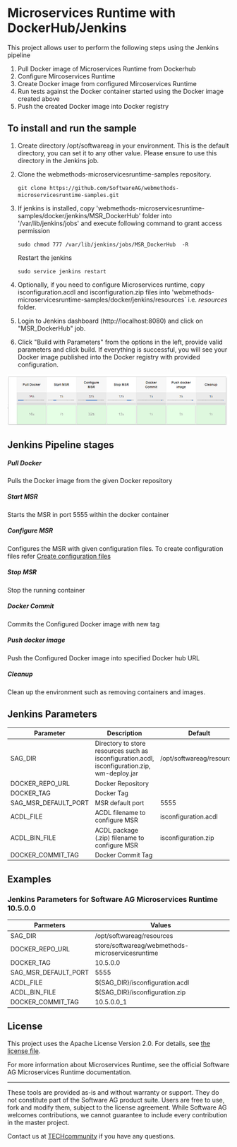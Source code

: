 # Microservices Runtime with DockerHub/Jenkins

This project allows user to perform the following steps using the Jenkins pipeline

1. Pull Docker image of Microservices Runtime from Dockerhub
2. Configure Mircoservices Runtime
3. Create Docker image from configured Mircoservices Runtime
4. Run tests against the Docker container started using the Docker image created above
5. Push the created Docker image into Docker registry

## To install and run the sample


1. Create directory /opt/softwareag in your environment. This is the default directory, you can set it to any other value. Please ensure to use this directory in the Jenkins job.

2.	Clone the webmethods-microservicesruntime-samples repository. <br/>
    ```
    git clone https://github.com/SoftwareAG/webmethods-microservicesruntime-samples.git
    ```

3. If jenkins is installed, copy 'webmethods-microservicesruntime-samples/docker/jenkins/MSR_DockerHub' folder into '/var/lib/jenkins/jobs' and execute following command to grant access permission

      ```
      sudo chmod 777 /var/lib/jenkins/jobs/MSR_DockerHub  -R
      ```

    Restart the jenkins
    ```
    sudo service jenkins restart
    ```

4. Optionally, if you need to configure Microservices runtime, copy isconfiguration.acdl and isconfiguration.zip files into 'webmethods-microservicesruntime-samples/docker/jenkins/resources` i.e. *resources* folder.

5. Login to Jenkins dashboard (http://localhost:8080) and click on "MSR_DockerHub" job.

6. Click "Build with Parameters" from the options in the left, provide valid parameters and click build. If everything is successful, you will see your Docker image published into the Docker registry with provided configuration.
   
![Jenkins Stage View](stageview_dockerhub.png)
   
## Jenkins Pipeline stages
##### Pull Docker  
  Pulls the Docker image from the given Docker repository

##### Start MSR
 Starts the MSR in port 5555 within the  docker container 

##### Configure MSR
 Configures the MSR with given configuration files. To create configuration files refer [Create configuration files](https://github.com/SoftwareAG/webmethods-microservicesruntime-samples/tree/master/docker/jenkins#create-configuration-files)

##### Stop MSR
 Stop the running container

#####  Docker Commit 
 Commits the Configured Docker image with new tag

##### Push docker image
Push the Configured Docker image into specified Docker hub URL

##### Cleanup
Clean up the environment such as removing containers and images.

## Jenkins Parameters 
| Parameter            	| Description                                                                                   	| Default                   	| Required 	|
|----------------------	|-----------------------------------------------------------------------------------------------	|---------------------------	|----------	|
| SAG_DIR              	| Directory to store resources such as isconfiguration.acdl, isconfiguration.zip, wm-deploy.jar 	| /opt/softwareag/resources 	| Yes      	|
| DOCKER_REPO_URL      	| Docker Repository                                                                             	|                           	| Yes      	|
| DOCKER_TAG           	| Docker Tag                                                                                    	|                           	| Yes      	|
| SAG_MSR_DEFAULT_PORT 	| MSR default port                                                                              	| 5555                      	| Yes      	|
| ACDL_FILE            	| ACDL filename to configure MSR                                                                	| isconfiguration.acdl      	| Yes      	|
| ACDL_BIN_FILE        	| ACDL package (.zip) filename to configure MSR                                                 	| isconfiguration.zip       	| Yes      	|
| DOCKER_COMMIT_TAG    	| Docker Commit Tag                                                                             	|                           	| Yes      	|         
## Examples
### Jenkins Parameters for Software AG Microservices Runtime 10.5.0.0 

| Parmeters            	| Values                                           	|
|----------------------	|--------------------------------------------------	|
| SAG_DIR              	| /opt/softwareag/resources                        	|
| DOCKER_REPO_URL      	| store/softwareag/webmethods-microservicesruntime 	|
| DOCKER_TAG           	| 10.5.0.0                                         	|
| SAG_MSR_DEFAULT_PORT 	| 5555                                             	|
| ACDL_FILE            	| ${SAG_DIR}/isconfiguration.acdl                  	|
| ACDL_BIN_FILE        	| ${SAG_DIR}/isconfiguration.zip                   	|
| DOCKER_COMMIT_TAG           	| 10.5.0.0_1                                       	|


## License

This project uses the Apache License Version 2.0. For details, see [the license file](../../LICENSE).

For more information about Microservices Runtime, see the official Software AG Microservices Runtime documentation.

______________________
These tools are provided as-is and without warranty or support. They do not constitute part of the Software AG product suite. Users are free to use, fork and modify them, subject to the license agreement. While Software AG welcomes contributions, we cannot guarantee to include every contribution in the master project.	

Contact us at [TECHcommunity](mailto:technologycommunity@softwareag.com?subject=Github/SoftwareAG) if you have any questions.

